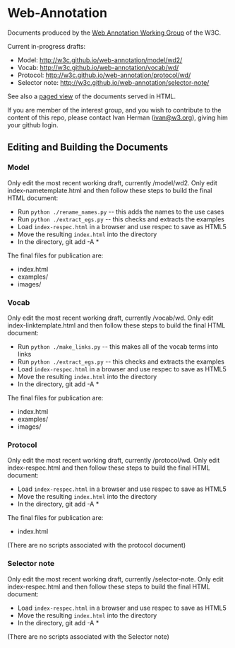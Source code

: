 Web-Annotation
==========

Documents produced by the [Web Annotation Working Group](http://www.w3.org/annotation/) of the W3C.

Current in-progress drafts:
  * Model: http://w3c.github.io/web-annotation/model/wd2/
  * Vocab: http://w3c.github.io/web-annotation/vocab/wd/
  * Protocol: http://w3c.github.io/web-annotation/protocol/wd/
  * Selector note: http://w3c.github.io/web-annotation/selector-note/

See also a [paged view](http://w3c.github.io/web-annotation/) of the documents served in HTML.

If you are member of the interest group, and you wish to contribute to the content of this repo, please contact Ivan Herman (<ivan@w3.org>), giving him your github login.


## Editing and Building the Documents

### Model

Only edit the most recent working draft, currently /model/wd2.  Only edit index-nametemplate.html and then follow these steps to build the final HTML document:

* Run `python ./rename_names.py` -- this adds the names to the use cases  
* Run `python ./extract_egs.py` -- this checks and extracts the examples
* Load `index-respec.html` in a browser and use respec to save as HTML5
* Move the resulting `index.html` into the directory
* In the directory, git add -A *

The final files for publication are:

* index.html
* examples/  
* images/

### Vocab

Only edit the most recent working draft, currently /vocab/wd.  Only edit index-linktemplate.html and then follow these steps to build the final HTML document:

* Run `python ./make_links.py` -- this makes all of the vocab terms into links
* Run `python ./extract_egs.py` -- this checks and extracts the examples
* Load `index-respec.html` in a browser and use respec to save as HTML5
* Move the resulting `index.html` into the directory
* In the directory, git add -A *

The final files for publication are:

* index.html
* examples/
* images/

### Protocol

Only edit the most recent working draft, currently /protocol/wd.  Only edit index-respec.html and then follow these steps to build the final HTML document:

* Load `index-respec.html` in a browser and use respec to save as HTML5
* Move the resulting `index.html` into the directory
* In the directory, git add -A *

The final files for publication are:

* index.html

(There are no scripts associated with the protocol document)

### Selector note

Only edit the most recent working draft, currently /selector-note.  Only edit index-respec.html and then follow these steps to build the final HTML document:

* Load `index-respec.html` in a browser and use respec to save as HTML5
* Move the resulting `index.html` into the directory
* In the directory, git add -A *

(There are no scripts associated with the Selector note)
